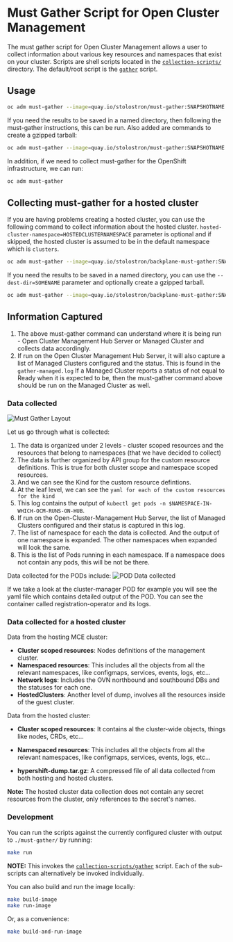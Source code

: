 # Must Gather Script for Open Cluster Management

The must gather script for Open Cluster Management allows a user to collect information about
various key resources and namespaces that exist on your cluster. Scripts are shell scripts located
in the [`collection-scripts/`](./collection-scripts/) directory. The default/root script is the
[`gather`](./collection-scripts/gather) script.

## Usage

```sh
oc adm must-gather --image=quay.io/stolostron/must-gather:SNAPSHOTNAME
```

If you need the results to be saved in a named directory, then following the must-gather
instructions, this can be run. Also added are commands to create a gzipped tarball:

```sh
oc adm must-gather --image=quay.io/stolostron/must-gather:SNAPSHOTNAME --dest-dir=SOMENAME ; tar -cvzf SOMENAME.tgz SOMENAME
```

In addition, if we need to collect must-gather for the OpenShift infrastructure, we can run:

```bash
oc adm must-gather
```

## Collecting must-gather for a hosted cluster

If you are having problems creating a hosted cluster, you can use the following command to collect
information about the hosted cluster. `hosted-cluster-namespace=HOSTEDCLUSTERNAMESPACE` parameter is
optional and if skipped, the hosted cluster is assumed to be in the default namespace which is
`clusters`.

```sh
oc adm must-gather --image=quay.io/stolostron/backplane-must-gather:SNAPSHOTNAME /usr/bin/gather hosted-cluster-namespace=HOSTEDCLUSTERNAMESPACE hosted-cluster-name=HOSTEDCLUSTERNAME
```

If you need the results to be saved in a named directory, you can use the `--dest-dir=SOMENAME`
parameter and optionally create a gzipped tarball.

```sh
oc adm must-gather --image=quay.io/stolostron/backplane-must-gather:SNAPSHOTNAME /usr/bin/gather hosted-cluster-namespace=HOSTEDCLUSTERNAMESPACE hosted-cluster-name=HOSTEDCLUSTERNAME --dest-dir=SOMENAME ; tar -cvzf SOMENAME.tgz SOMENAME
```

## Information Captured

1. The above must-gather command can understand where it is being run - Open Cluster Management Hub
   Server or Managed Cluster and collects data accordingly.
2. If run on the Open Cluster Management Hub Server, it will also capture a list of Managed Clusters
   configured and the status. This is found in the `gather-managed.log` If a Managed Cluster reports
   a status of not equal to Ready when it is expected to be, then the must-gather command above
   should be run on the Managed Cluster as well.

### Data collected

![Must Gather Layout](images/must-gather-image.png)

Let us go through what is collected:

1. The data is organized under 2 levels - cluster scoped resources and the resources that belong to
   namespaces (that we have decided to collect)
2. The data is further organized by API group for the custom resource definitions. This is true for
   both cluster scope and namespace scoped resources.
3. And we can see the Kind for the custom resource defintions.
4. At the leaf level, we can see the `yaml for each of the custom resources for the kind`
5. This log contains the output of `kubectl get pods -n $NAMESPACE-IN-WHICH-OCM-RUNS-ON-HUB`.
6. If run on the Open-Cluster-Management Hub Server, the list of Managed Clusters configured and
   their status is captured in this log.
7. The list of namespace for each the data is collected. And the output of one namespace is
   expanded. The other namespaces when expanded will look the same.
8. This is the list of Pods running in each namespace. If a namespace does not contain any pods,
   this will be not be there.

Data collected for the PODs include: ![POD Data collected](images/pod-data.png)

If we take a look at the cluster-manager POD for example you will see the yaml file which contains
detailed output of the POD. You can see the container called registration-operator and its logs.

### Data collected for a hosted cluster

Data from the hosting MCE cluster:

- **Cluster scoped resources**: Nodes definitions of the management cluster.
- **Namespaced resources**: This includes all the objects from all the relevant namespaces, like
  configmaps, services, events, logs, etc...
- **Network logs**: Includes the OVN northbound and southbound DBs and the statuses for each one.
- **HostedClusters**: Another level of dump, involves all the resources inside of the guest cluster.

Data from the hosted cluster:

- **Cluster scoped resources**: It contains al the cluster-wide objects, things like nodes, CRDs,
  etc...
- **Namespaced resources**: This includes all the objects from all the relevant namespaces, like
  configmaps, services, events, logs, etc...

- **hypershift-dump.tar.gz**: A compressed file of all data collected from both hosting and hosted
  clusters.

**Note:** The hosted cluster data collection does not contain any secret resources from the cluster,
only references to the secret's names.

### Development

You can run the scripts against the currently configured cluster with output to `./must-gather/` by
running:

```sh
make run
```

**NOTE:** This invokes the [`collection-scripts/gather`](./collection-scripts/gather) script. Each
of the sub-scripts can alternatively be invoked individually.

You can also build and run the image locally:

```sh
make build-image
make run-image
```

Or, as a convenience:

```sh
make build-and-run-image
```

<!---
Date: 04/14/2025
-->
